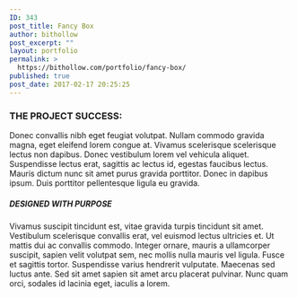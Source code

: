 ```yaml
---
ID: 343
post_title: Fancy Box
author: bithollow
post_excerpt: ""
layout: portfolio
permalink: >
  https://bithollow.com/portfolio/fancy-box/
published: true
post_date: 2017-02-17 20:25:25
---
```

<h3>THE PROJECT SUCCESS:</h3>
Donec convallis nibh eget feugiat volutpat. Nullam commodo gravida magna, eget eleifend lorem congue at. Vivamus scelerisque scelerisque lectus non dapibus. Donec vestibulum lorem vel vehicula aliquet. Suspendisse lectus erat, sagittis ac lectus id, egestas faucibus lectus. Mauris dictum nunc sit amet purus gravida porttitor. Donec in dapibus ipsum. Duis porttitor pellentesque ligula eu gravida.
<h5>DESIGNED WITH PURPOSE</h5>
Vivamus suscipit tincidunt est, vitae gravida turpis tincidunt sit amet. Vestibulum scelerisque convallis erat, vel euismod lectus ultricies et. Ut mattis dui ac convallis commodo. Integer ornare, mauris a ullamcorper suscipit, sapien velit volutpat sem, nec mollis nulla mauris vel ligula. Fusce et sagittis tortor. Suspendisse varius hendrerit vulputate. Maecenas sed luctus ante. Sed sit amet sapien sit amet arcu placerat pulvinar. Nunc quam orci, sodales id lacinia eget, iaculis a lorem.